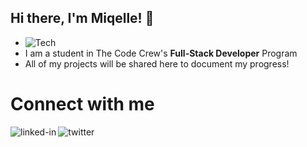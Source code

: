 ## Hi there, I'm Miqelle! 👋
- ![Tech](https://media.giphy.com/media/jQoMk4rOThGxC9EmaV/source.gif)
-   I am a student in The Code Crew's **Full-Stack Developer** Program
-   All of my projects will be shared here to document my progress!

# Connect with me

[<img align="left" alt="linked-in" src="https://img.shields.io/badge/linkedin-%230077B5.svg?&style=for-the-badge&logo=linkedin&logoColor=white" />](https://www.linkedin.com/in/miqelle)

[<img align="left" alt="twitter" src="https://img.shields.io/badge/twitter-%231DA1F2.svg?&style=for-the-badge&logo=twitter&logoColor=white" />](https://twitter.com/Coderm6)

